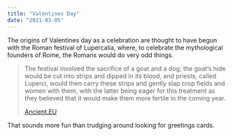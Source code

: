 ```yaml
---
title: "Valentines Day"
date: "2021-03-05"
---
```


The origins of Valentines day as a celebration are thought to have begun with the Roman festival of Lupercalia, where, to celebrate the mythological founders of Rome, the Romans would do very odd things.
<!--more-->
> The festival involved the sacrifice of a goat and a dog; the goat’s hide would be cut into strips and dipped in its blood, and priests, called Luperci, would then carry these strips and gently slap crop fields and women with them, with the latter being eager for this treatment as they believed that it would make them more fertile in the coming year.
> 
> [Ancient.EU](https://www.ancient.eu/Valentine's_Day/)

That sounds more fun than trudging around looking for greetings cards.
